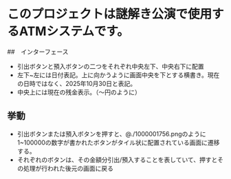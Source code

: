 # このプロジェクトは謎解き公演で使用するATMシステムです。
##　インターフェース
- 引出ボタンと預入ボタンの二つをそれぞれ中央左下、中央右下に配置
- 左下~左には日付表記。上に向かうように画面中央を下とする横書き。現在の日時ではなく、2025年10月30日と表記。
- 中央上には現在の残金表示。（〜円のように）
## 挙動
- 引出ボタンまたは預入ボタンを押すと、@./1000001756.pngのように1~100000の数字が書かれたボタンがタイル状に配置されている画面に遷移する。
- それぞれのボタンは、その金額分引出/預入することを表していて、押すとその処理が行われた後元の画面に戻る